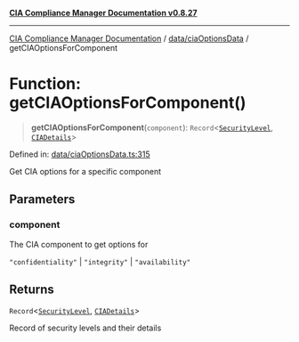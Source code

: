 [**CIA Compliance Manager Documentation v0.8.27**](../../../README.md)

***

[CIA Compliance Manager Documentation](../../../modules.md) / [data/ciaOptionsData](../README.md) / getCIAOptionsForComponent

# Function: getCIAOptionsForComponent()

> **getCIAOptionsForComponent**(`component`): `Record`\<[`SecurityLevel`](../../../types/cia/type-aliases/SecurityLevel.md), [`CIADetails`](../../../types/interfaces/CIADetails.md)\>

Defined in: [data/ciaOptionsData.ts:315](https://github.com/Hack23/cia-compliance-manager/blob/26bb73ca86d23be8656cdd29d12202323a449310/src/data/ciaOptionsData.ts#L315)

Get CIA options for a specific component

## Parameters

### component

The CIA component to get options for

`"confidentiality"` | `"integrity"` | `"availability"`

## Returns

`Record`\<[`SecurityLevel`](../../../types/cia/type-aliases/SecurityLevel.md), [`CIADetails`](../../../types/interfaces/CIADetails.md)\>

Record of security levels and their details
